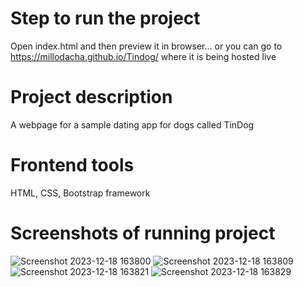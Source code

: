 # Step to run the project
Open index.html and then preview it in browser... or you can go to https://millodacha.github.io/Tindog/ where it is being hosted live

# Project description
A webpage for a sample dating app for dogs called TinDog

# Frontend tools
HTML, CSS, Bootstrap framework

# Screenshots of running project
![Screenshot 2023-12-18 163800](https://github.com/MilloDacha/Tindog/assets/74770451/26fe1e36-82f3-47d0-ace7-e36241674165)
![Screenshot 2023-12-18 163809](https://github.com/MilloDacha/Tindog/assets/74770451/781fd2c4-ef05-489c-aa48-84686575a1b3)
![Screenshot 2023-12-18 163821](https://github.com/MilloDacha/Tindog/assets/74770451/26d49d83-77dc-449e-b33e-b09a87560a4e)
![Screenshot 2023-12-18 163829](https://github.com/MilloDacha/Tindog/assets/74770451/3aa2873a-886f-4744-914b-84c8115e3e94)

